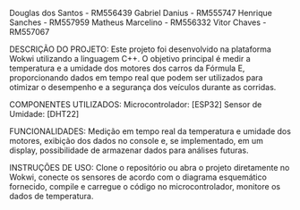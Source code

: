 Douglas dos Santos - RM556439
Gabriel Danius - RM555747
Henrique Sanches - RM557959
Matheus Marcelino - RM556332
Vitor Chaves - RM557067

DESCRIÇÃO DO PROJETO:
Este projeto foi desenvolvido na plataforma Wokwi utilizando a linguagem C++. O objetivo principal é medir a temperatura e a umidade dos motores dos carros da Fórmula E, proporcionando dados em tempo real que podem ser utilizados para otimizar o desempenho e a segurança dos veículos durante as corridas.

COMPONENTES UTILIZADOS:
Microcontrolador: [ESP32]
Sensor de Umidade: [DHT22]

FUNCIONALIDADES:
Medição em tempo real da temperatura e umidade dos motores, exibição dos dados no console e, se implementado, em um display, possibilidade de armazenar dados para análises futuras.

INSTRUÇÕES DE USO:
Clone o repositório ou abra o projeto diretamente no Wokwi, conecte os sensores de acordo com o diagrama esquemático fornecido, compile e carregue o código no microcontrolador, monitore os dados de temperatura.
